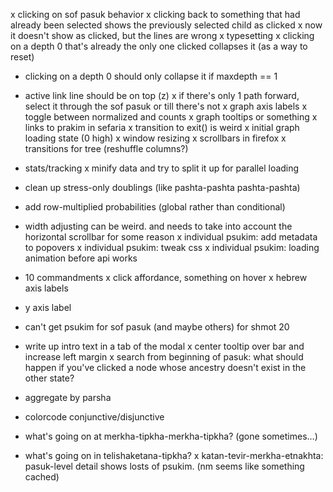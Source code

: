 x clicking on sof pasuk behavior
x clicking back to something that had already been selected shows the previously selected child as clicked
    x now it doesn't show as clicked, but the lines are wrong
x typesetting
x clicking on a depth 0 that's already the only one clicked collapses it (as a way to reset)
- clicking on a depth 0 should only collapse it if maxdepth == 1
- active link line should be on top (z)
x if there's only 1 path forward, select it through the sof pasuk or till there's not
x graph axis labels
x toggle between normalized and counts
x graph tooltips or something
x links to prakim in sefaria
x transition to exit() is weird
x initial graph loading state (0 high)
x window resizing
x scrollbars in firefox
x transitions for tree (reshuffle columns?)
- stats/tracking
x minify data and try to split it up for parallel loading
- clean up stress-only doublings (like pashta-pashta pashta-pashta)
- add row-multiplied probabilities (global rather than conditional)
- width adjusting can be weird. and needs to take into account the horizontal scrollbar for some reason
x individual psukim: add metadata to popovers
x individual psukim: tweak css
x individual psukim: loading animation before api works
- 10 commandments
x click affordance, something on hover
x hebrew axis labels
- y axis label
- can't get psukim for sof pasuk (and maybe others) for shmot 20
- write up intro text in a tab of the modal
x center tooltip over bar and increase left margin
x search from beginning of pasuk: what should happen if you've clicked a node whose ancestry doesn't exist in the other state?
- aggregate by parsha
- colorcode conjunctive/disjunctive

- what's going on at merkha-tipkha-merkha-tipkha? (gone sometimes…)
- what's going on in telishaketana-tipkha?
x katan-tevir-merkha-etnakhta: pasuk-level detail shows losts of psukim. (nm seems like something cached)
